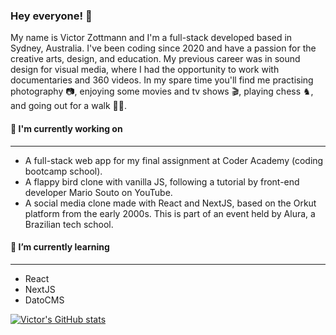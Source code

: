 ### Hey everyone! 👋

My name is Victor Zottmann and I'm a full-stack developed based in Sydney, Australia. I've been coding since 2020 and have a passion for the creative arts, design, and education. My previous career was in sound design for visual media, where I had the opportunity to work with documentaries and 360 videos. In my spare time you'll find me practising photography 📷, enjoying some movies and tv shows 🎬, playing chess ♞, and going out for a walk 🚶‍♂️.

#### 🔭 I'm currently working on
---
- A full-stack web app for my final assignment at Coder Academy (coding bootcamp school).
- A flappy bird clone with vanilla JS, following a tutorial by front-end developer Mario Souto on YouTube.
- A social media clone made with React and NextJS, based on the Orkut platform from the early 2000s. This is part of an event held by Alura, a Brazilian tech school.

#### 🌱 I’m currently learning
---
- React
- NextJS
- DatoCMS

<!--
**victorzottmann/victorzottmann** is a ✨ _special_ ✨ repository because its `README.md` (this file) appears on your GitHub profile.

Here are some ideas to get you started:

- 🔭 I’m currently working on ...
- 🌱 I’m currently learning ...
- 👯 I’m looking to collaborate on ...
- 🤔 I’m looking for help with ...
- 💬 Ask me about ...
- 📫 How to reach me: ...
- 😄 Pronouns: ...
- ⚡ Fun fact: ...
-->
[![Victor's GitHub stats](https://github-readme-stats.vercel.app/api?username=victorzottmann&show_icons=true&theme=dark)](https://github.com/victorzottmann/github-readme-stats)
